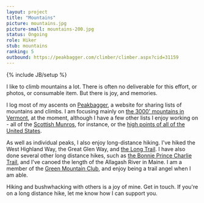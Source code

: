 ```yaml
---
layout: project
title: "Mountains"
picture: mountains.jpg
picture-small: mountains-200.jpg
status: Ongoing
role: Hiker
stub: mountains
ranking: 5
outbound: https://peakbagger.com/climber/climber.aspx?cid=31159
---
```

{% include JB/setup %}

I like to climb mountains a lot. There is often no deliverable for this effort, or photos, or consumable item. But there is joy, and memories. 

I log most of my ascents on [Peakbagger](https://peakbagger.com/climber/climber.aspx?cid=31159), a website for sharing lists of mountains and climbs. I am focusing mainly on [the 3000' mountains in Vermont](https://peakbagger.com/List.aspx?lid=-938395&cid=31159), at the moment, although I have a few other lists I enjoy working on - all of the [Scottish Munros](https://peakbagger.com/List.aspx?lid=5521&cid=31159), for instance, or the [high points of all of the United States](https://peakbagger.com/List.aspx?lid=12003&cid=31159).

As well as individual peaks, I also enjoy long-distance hiking. I've hiked the West Highland Way, the Great Glen Way, and [the Long Trail](https://www.greenmountainclub.org/the-long-trail/). I have also done several other long distance hikes, such as [the Bonnie Prince Charlie Trail](https://www.burntfen.com/projects/bonnie-prince-charlie-trail/), and I've canoed the length of the Allagash River in Maine. I am a member of the [Green Mountain Club](https://www.greenmountainclub.org/), and enjoy being a trail angel when I am able.

Hiking and bushwhacking with others is a joy of mine. Get in touch. If you're on a long distance hike, let me know how I can support you.
